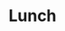 ---
accepted: true
details: false
id: 1312638
layout: workshop
room: Hochschule München - R0.007
timeslot:
  duration: 60
  end: 2025-11-15 14:00:00+01:00
  start: 2025-11-15 13:00:00+01:00
title: Lunch
track: 6
---